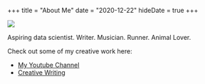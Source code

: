 +++
title = "About Me"
date = "2020-12-22"
hideDate = true
+++

<!-- TODO: fix image centering -->
![](/images/profile1.jpg)

Aspiring data scientist. Writer. Musician. Runner. Animal Lover. 

Check out some of my creative work here:
* [My Youtube Channel](https://www.youtube.com/channel/UC4TH7cZ8zP1-oK4_URPslNA)
* [Creative Writing](https://archiveofourown.org/users/KatJumpedOverTheMoon)
<!-- * [Organization 1](https://example.com) -->  
  

